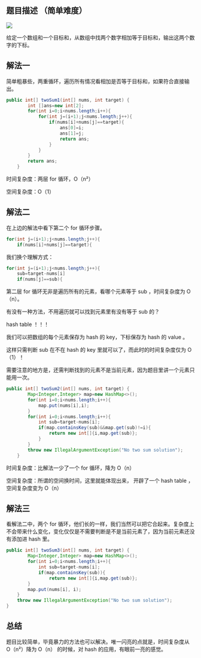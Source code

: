 ## 题目描述	（简单难度）

![](http://pbs6qfi7i.bkt.clouddn.com/1_two_sum.jpg)

给定一个数组和一个目标和，从数组中找两个数字相加等于目标和，输出这两个数字的下标。

## 解法一

简单粗暴些，两重循环，遍历所有情况看相加是否等于目标和，如果符合直接输出。

``` JAVA
public int[] twoSum1(int[] nums, int target) {
		int []ans=new int[2];
		for(int i=0;i<nums.length;i++){
			for(int j=(i+1);j<nums.length;j++){
				if(nums[i]+nums[j]==target){
					ans[0]=i;
					ans[1]=j;
					return ans;
				}
			}
		}
		return ans;
    }
```


时间复杂度：两层 for 循环，O（n²）

空间复杂度：O（1）

## 解法二

在上边的解法中看下第二个 for 循环步骤。

```JAVA
for(int j=(i+1);j<nums.length;j++){
	if(nums[i]+nums[j]==target){
```

我们换个理解方式：

```JAVA
for(int j=(i+1);j<nums.length;j++){ 
	sub=target-nums[i]
 	if(nums[j]==sub){
```

第二层 for 循环无非是遍历所有的元素，看哪个元素等于 sub ，时间复杂度为 O（n）。

有没有一种方法，不用遍历就可以找到元素里有没有等于 sub 的？

hash table ！！！

我们可以把数组的每个元素保存为 hash 的 key，下标保存为 hash 的 value 。

这样只需判断 sub 在不在 hash 的 key 里就可以了，而此时的时间复杂度仅为 O（1）！

需要注意的地方是，还需判断找到的元素不是当前元素，因为题目里讲一个元素只能用一次。

``` JAVA
public int[] twoSum2(int[] nums, int target) {
		Map<Integer,Integer> map=new HashMap<>();
		for(int i=0;i<nums.length;i++){
			map.put(nums[i],i);
		}
		for(int i=0;i<nums.length;i++){
			int sub=target-nums[i];
			if(map.containsKey(sub)&&map.get(sub)!=i){
				return new int[]{i,map.get(sub)};
			}
		}
		throw new IllegalArgumentException("No two sum solution");
	}
```

时间复杂度：比解法一少了一个 for 循环，降为 O（n）

空间复杂度：所谓的空间换时间，这里就能体现出来， 开辟了一个 hash table ，空间复杂度变为 O（n）

## 解法三

看解法二中，两个 for 循环，他们长的一样，我们当然可以把它合起来。复杂度上不会带来什么变化，变化仅仅是不需要判断是不是当前元素了，因为当前元素还没有添加进 hash 里。	

``` JAVA
public int[] twoSum3(int[] nums, int target) {
		Map<Integer,Integer> map=new HashMap<>();
	    for(int i=0;i<nums.length;i++){
		    int sub=target-nums[i];
		    if(map.containsKey(sub)){
			    return new int[]{i,map.get(sub)};
		}
		map.put(nums[i], i);
	}
	throw new IllegalArgumentException("No two sum solution");
}
```

## 总结

题目比较简单，毕竟暴力的方法也可以解决。唯一闪亮的点就是，时间复杂度从 O（n²）降为 O（n） 的时候，对 hash 的应用，有眼前一亮的感觉。